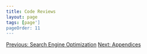 ```yaml
---
title: Code Reviews
layout: page
tags: [page']
pageOrder: 11
---
```


<a class="btn" href="seo.html">Previous: Search Engine Optimization</a>
<a class="btn" href="appendices.html">Next: Appendices</a>
